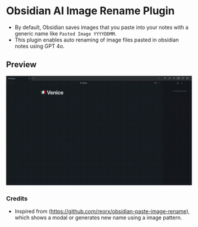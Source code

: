 # Obsidian AI Image Rename Plugin

-   By default, Obsidian saves images that you paste into your notes with a generic name like `Pasted Image YYYYDDMM`.
-   This plugin enables auto renaming of image files pasted in obsidian notes using GPT 4o.

## Preview

![Demo GIF](docs/demo.gif)

### Credits

-   Inspired from (https://github.com/reorx/obsidian-paste-image-rename), which shows a modal or generates new name using a image pattern.
